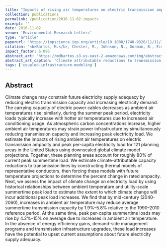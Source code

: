 ```yaml
---
title: "Impacts of rising air temperatures on electric transmission ampacity and peak electricity load in the United States"
collection: publications
permalink: /publication/2016-11-02-impacts
excerpt: ''
date: 2016-11-02
venue: 'Environmental Research Letters'
type: 'article'
paperurl: 'https://iopscience.iop.org/article/10.1088/1748-9326/11/11/114008/meta'
citation: '<b>Bartos, M.</b>, Chester, M., Johnson, N., Gorman, B., Eisenberg, D., Linkov, I., & Bates, M. (2016). Impacts of rising air temperatures on electric transmission ampacity and peak electricity load in the United States. <i>Environmental Research Letters</i>, 11(11), 114008. doi:10.1088/1748-9326/11/11/114008'
impact_factor: 6.096
abstract_art: 'https://mdbartos.s3.us-east-2.amazonaws.com/img/abstract_art_3.png'
abstract_art_caption: 'Climate attributable reductions to transmission capacity by decade (from top left to bottom right: 2020, 2040, 2060, 2080). Colors indicate the percent reduction in transmission capacity under the average RCP 4.5 scenario, relative to the 1990–2010 reference period.'
tags: ['coupled-infrastructure-modeling']
---
```


## Abstract

Climate change may constrain future electricity supply adequacy by reducing electric transmission capacity and increasing electricity demand. The carrying capacity of electric power cables decreases as ambient air temperatures rise; similarly, during the summer peak period, electricity loads typically increase with hotter air temperatures due to increased air conditioning usage. As atmospheric carbon concentrations increase, higher ambient air temperatures may strain power infrastructure by simultaneously reducing transmission capacity and increasing peak electricity load. We estimate the impacts of rising ambient air temperatures on electric transmission ampacity and peak per-capita electricity load for 121 planning areas in the United States using downscaled global climate model projections. Together, these planning areas account for roughly 80% of current peak summertime load. We estimate climate-attributable capacity reductions to transmission lines by constructing thermal models of representative conductors, then forcing these models with future temperature projections to determine the percent change in rated ampacity. Next, we assess the impact of climate change on electricity load by using historical relationships between ambient temperature and utility-scale summertime peak load to estimate the extent to which climate change will incur additional peak load increases. We find that by mid-century (2040–2060), increases in ambient air temperature may reduce average summertime transmission capacity by 1.9%–5.8% relative to the 1990–2010 reference period. At the same time, peak per-capita summertime loads may rise by 4.2%–15% on average due to increases in ambient air temperature. In the absence of energy efficiency gains, demand-side management programs and transmission infrastructure upgrades, these load increases have the potential to upset current assumptions about future electricity supply adequacy.

